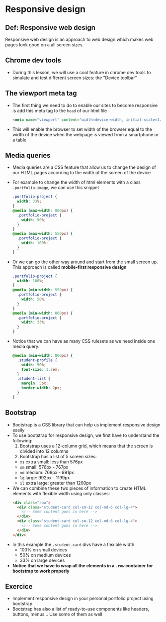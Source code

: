 # Responsive design

## Def: Responsive web design
Responsive web design is an approach to web design which makes web pages look good on a all screen sizes.

## Chrome dev tools

* During this lesson, we will use a cool feature in chrome dev tools to simulate and test different screen sizes: the "Device toolbar"


## The viewport meta tag

* The first thing we need to do to enable our sites to become responsive is add this meta tag to the `head` of our html file
  ```html
  <meta name="viewport" content="width=device-width, initial-scale=1.0">
  ```
* This will enable the browser to set width of the browser equal to the width of the device when the webpage is viewed from a smartphone or a table

## Media queries

* Media queries are a CSS feature that allow us to change the design of our HTML pages according to the width of the screen of the device
* For example to change the width of html elements with a class `.portfolio-image`, we can use this snippet

  ```css
  .portfolio-project {
    width: 33%;
  }
  @media (max-width: 800px) {
    .portfolio-project {
      width: 50%;
    }
  }
  @media (max-width: 550px) {
    .portfolio-project {
      width: 100%;
    }
  }
  ```

* Or we can go the other way around and start from the small screen up. This approach is called **mobile-first responsive design**

  ```css
  .portfolio-project {
    width: 100%;
  }
  @media (min-width: 550px) {
    .portfolio-project {
      width: 50%;
    }
  }
  @media (min-width: 800px) {
    .portfolio-project {
      width: 33%;
    }
  }
  ```

* Notice that we can have as many CSS rulesets as we need inside one media query:
  ```css
  @media (min-width: 800px) {
    .student-profile {
      width: 50%;
      font-size: 1.2em;
    }
    .student-list {
      margin: 5px;
      border-width: 2px;
    }
  }
  ```

## Bootstrap

* Bootstrap is a CSS library that can help us implement responsive design easily
* To use bootstrap for responsive design, we first have to understand the following:
  1. Bootstrap uses a 12-column grid, which means that the screen is divided into 12 columns
  2. Bootstrap has a list of 5 screen sizes:
    * `xs` extra small: less than 576px
    * `sm` small: 576px - 767px
    * `md` medium: 768px - 991px
    * `lg` large: 992px - 1199px
    * `xl` extra large: greater than 1200px
* We can combine these two pieces of information to create HTML elements with flexible width using only classes:
  ```html
  <div class="row">
    <div class="student-card col-sm-12 col-md-6 col-lg-4">
      <!-- Some content goes in here -->
    </div>
    <div class="student-card col-sm-12 col-md-6 col-lg-4">
      <!-- Some content goes in here -->
    </div>
  </div>
  ```
* In this example the `.student-card` divs have a flexible width:
  * 100% on small devices
  * 50% on medium devices
  * 33% on large devices
* **Notice that we have to wrap all the elements in a `.row` container for bootstrap to work properly**

## Exercice

* Implement responsive design in your personal portfolio project using bootstrap
* Bootstrap has also a list of ready-to-use components like headers, buttons, menus... Use some of them as well
